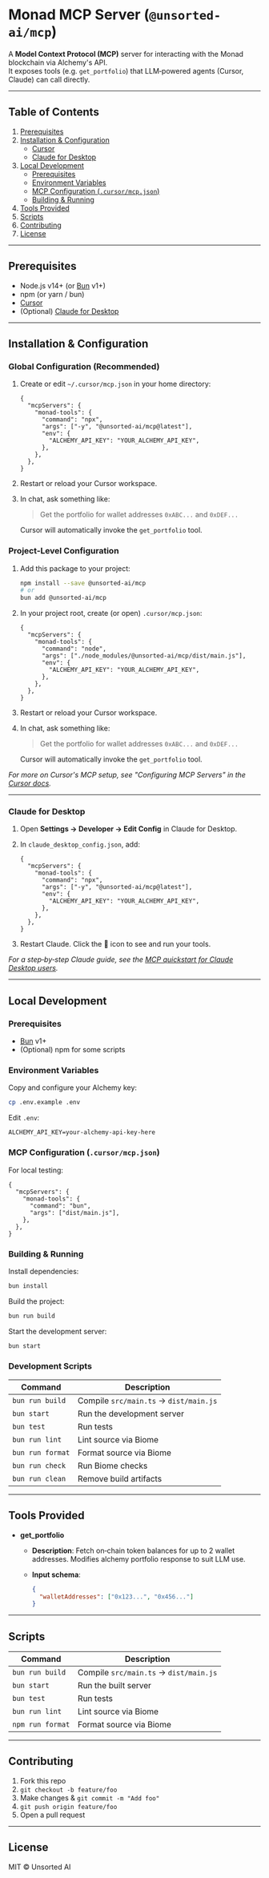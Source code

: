 # Monad MCP Server (`@unsorted-ai/mcp`)

A **Model Context Protocol (MCP)** server for interacting with the Monad blockchain via Alchemy's API.  
It exposes tools (e.g. `get_portfolio`) that LLM‑powered agents (Cursor, Claude) can call directly.

---

## Table of Contents

1. [Prerequisites](#prerequisites)
2. [Installation & Configuration](#installation--configuration)
   - [Cursor](#cursor)
   - [Claude for Desktop](#claude-for-desktop)
3. [Local Development](#local-development)
   - [Prerequisites](#prerequisites)
   - [Environment Variables](#environment-variables)
   - [MCP Configuration (`.cursor/mcp.json`)](#mcp-configuration-cursormcpjson)
   - [Building & Running](#building--running)
4. [Tools Provided](#tools-provided)
5. [Scripts](#scripts)
6. [Contributing](#contributing)
7. [License](#license)

---

## Prerequisites

- Node.js v14+ (or [Bun](https://bun.sh/) v1+)
- npm (or yarn / bun)
- [Cursor](https://docs.cursor.com/context/model-context-protocol#configuring-mcp-servers)
- (Optional) [Claude for Desktop](https://modelcontextprotocol.io/quickstart/user)

---

## Installation & Configuration

### Global Configuration (Recommended)

1. Create or edit `~/.cursor/mcp.json` in your home directory:

   ```jsonc
   {
     "mcpServers": {
       "monad-tools": {
         "command": "npx",
         "args": ["-y", "@unsorted-ai/mcp@latest"],
         "env": {
           "ALCHEMY_API_KEY": "YOUR_ALCHEMY_API_KEY",
         },
       },
     },
   }
   ```

2. Restart or reload your Cursor workspace.
3. In chat, ask something like:

   > Get the portfolio for wallet addresses `0xABC...` and `0xDEF...`

   Cursor will automatically invoke the `get_portfolio` tool.

### Project-Level Configuration

1. Add this package to your project:

   ```bash
   npm install --save @unsorted-ai/mcp
   # or
   bun add @unsorted-ai/mcp
   ```

2. In your project root, create (or open) `.cursor/mcp.json`:

   ```jsonc
   {
     "mcpServers": {
       "monad-tools": {
         "command": "node",
         "args": ["./node_modules/@unsorted-ai/mcp/dist/main.js"],
         "env": {
           "ALCHEMY_API_KEY": "YOUR_ALCHEMY_API_KEY",
         },
       },
     },
   }
   ```

3. Restart or reload your Cursor workspace.
4. In chat, ask something like:

   > Get the portfolio for wallet addresses `0xABC...` and `0xDEF...`

   Cursor will automatically invoke the `get_portfolio` tool.

_For more on Cursor's MCP setup, see "Configuring MCP Servers" in the [Cursor docs](https://docs.cursor.com/context/model-context-protocol#configuring-mcp-servers)._

---

### Claude for Desktop

1. Open **Settings → Developer → Edit Config** in Claude for Desktop.
2. In `claude_desktop_config.json`, add:

   ```jsonc
   {
     "mcpServers": {
       "monad-tools": {
         "command": "npx",
         "args": ["-y", "@unsorted-ai/mcp@latest"],
         "env": {
           "ALCHEMY_API_KEY": "YOUR_ALCHEMY_API_KEY",
         },
       },
     },
   }
   ```

3. Restart Claude. Click the 🔨 icon to see and run your tools.

_For a step‑by‑step Claude guide, see the [MCP quickstart for Claude Desktop users](https://modelcontextprotocol.io/quickstart/user)._

---

## Local Development

### Prerequisites

- [Bun](https://bun.sh/) v1+
- (Optional) npm for some scripts

### Environment Variables

Copy and configure your Alchemy key:

```bash
cp .env.example .env
```

Edit `.env`:

```dotenv
ALCHEMY_API_KEY=your-alchemy-api-key-here
```

### MCP Configuration (`.cursor/mcp.json`)

For local testing:

```jsonc
{
  "mcpServers": {
    "monad-tools": {
      "command": "bun",
      "args": ["dist/main.js"],
    },
  },
}
```

### Building & Running

Install dependencies:

```bash
bun install
```

Build the project:

```bash
bun run build
```

Start the development server:

```bash
bun start
```

### Development Scripts

| Command          | Description                            |
| ---------------- | -------------------------------------- |
| `bun run build`  | Compile `src/main.ts` → `dist/main.js` |
| `bun start`      | Run the development server             |
| `bun test`       | Run tests                              |
| `bun run lint`   | Lint source via Biome                  |
| `bun run format` | Format source via Biome                |
| `bun run check`  | Run Biome checks                       |
| `bun run clean`  | Remove build artifacts                 |

---

## Tools Provided

- **get_portfolio**

  - **Description**: Fetch on‑chain token balances for up to 2 wallet addresses. Modifies alchemy portfolio response to suit LLM use.
  - **Input schema**:

    ```json
    {
      "walletAddresses": ["0x123...", "0x456..."]
    }
    ```

---

## Scripts

| Command          | Description                            |
| ---------------- | -------------------------------------- |
| `bun run build`  | Compile `src/main.ts` → `dist/main.js` |
| `bun start`      | Run the built server                   |
| `bun test`       | Run tests                              |
| `bun run lint`   | Lint source via Biome                  |
| `npm run format` | Format source via Biome                |

---

## Contributing

1. Fork this repo
2. `git checkout -b feature/foo`
3. Make changes & `git commit -m "Add foo"`
4. `git push origin feature/foo`
5. Open a pull request

---

## License

MIT © Unsorted AI
